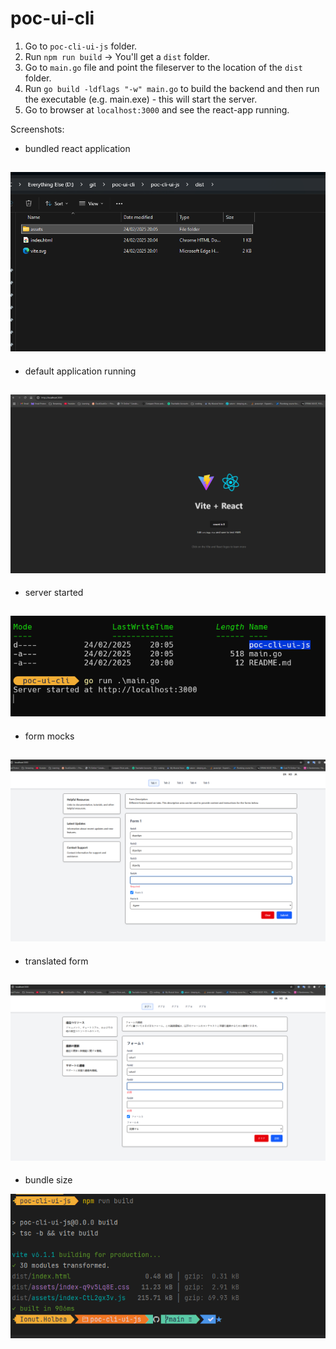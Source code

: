 # poc-ui-cli



1. Go to `poc-cli-ui-js` folder.
2. Run `npm run build` -> You'll get a `dist` folder.
3. Go to `main.go` file and point the fileserver to the location of the `dist` folder.
4. Run `go build -ldflags "-w" main.go` to build the backend and then run the executable (e.g. main.exe) - this will start the server.
5. Go to browser at `localhost:3000` and see the react-app running.


Screenshots:

* bundled react application 

![bundled-app](bundled-app.png)
---
* default application running

![default-app-running](default-app-running.png) 
---
* server started

![server-started](server-started.png) 
---
* form mocks

![form-mocks](form-mocks.png) 
---
* translated form

![translated-form](translated-form.png)
---
* bundle size

![bundle size](bundle-size.png)